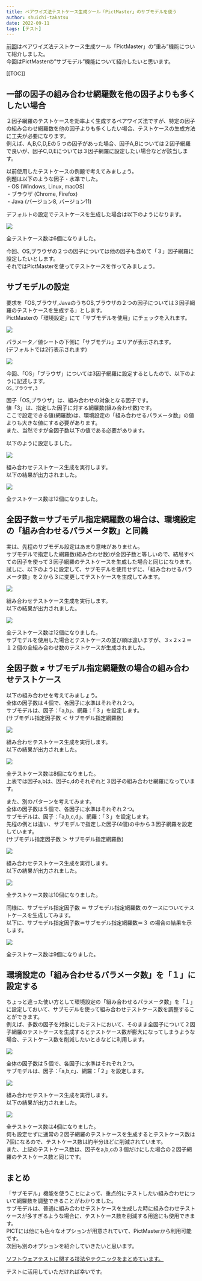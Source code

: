 ```yaml
---
title: ペアワイズ法テストケース生成ツール「PictMaster」のサブモデルを使う
author: shuichi-takatsu
date: 2022-09-11
tags: [テスト]
---
```


[前回](/blogs/2022/09/03/pictmaster-weight-option/)はペアワイズ法テストケース生成ツール「PictMaster」の”重み”機能について紹介しました。  
今回はPictMasterの”サブモデル”機能について紹介したいと思います。

[[TOC]]

## 一部の因子の組み合わせ網羅数を他の因子よりも多くしたい場合

２因子網羅のテストケースを効率よく生成するペアワイズ法ですが、特定の因子の組み合わせ網羅数を他の因子よりも多くしたい場合、テストケースの生成方法に工夫が必要になります。  
例えば、A,B,C,D,Eの５つの因子があった場合、因子A,Bについては２因子網羅で良いが、因子C,D,Eについては３因子網羅に設定したい場合などが該当します。

以前使用したテストケースの例題で考えてみましょう。  
例題は以下のような因子・水準でした。  
・OS (Windows, Linux, macOS)  
・ブラウザ (Chrome, Firefox)  
・Java (バージョン8, バージョン11)  

デフォルトの設定でテストケースを生成した場合は以下のようになります。

![](https://gyazo.com/8eb9cdbd84fe995491b84501742e5257.png)

全テストケース数は6個になりました。

今回、OS,ブラウザの２つの因子については他の因子も含めて「３」因子網羅に設定したいとします。  
それではPictMasterを使ってテストケースを作ってみましょう。

## サブモデルの設定

要求を「OS,ブラウザ,JavaのうちOS,ブラウザの２つの因子については３因子網羅のテストケースを生成する」とします。  
PictMasterの「環境設定」にて「サブモデルを使用」にチェックを入れます。

![](https://gyazo.com/17f3a65c735cf89e26c79463969a4163.png)

パラメータ／値シートの下側に「サブモデル」エリアが表示されます。   
(デフォルトでは2行表示されます) 

![](https://gyazo.com/692edd54d63a172c58b795c5d98a959a.png)

今回、「OS」「ブラウザ」については3因子網羅に設定するとしたので、以下のように記述します。  
`OS,ブラウザ,3`  

因子「OS,ブラウザ」は、組み合わせの対象となる因子です。  
値「3」は、指定した因子に対する網羅数(組み合わせ数)です。  
ここで設定できる値(網羅数)は、環境設定の「組み合わせるパラメータ数」の値よりも大きな値にする必要があります。  
また、当然ですが全因子数以下の値である必要があります。

以下のように設定しました。

![](https://gyazo.com/bd8272b098ad553628c02e26b2578609.png)

組み合わせテストケース生成を実行します。  
以下の結果が出力されました。

![](https://gyazo.com/32afcce7f28fc0dfaab1b85438ac04ab.png)

全テストケース数は12個になりました。

## 全因子数＝サブモデル指定網羅数の場合は、環境設定の「組み合わせるパラメータ数」と同義

実は、先程のサブモデル設定はあまり意味がありません。  
サブモデルで指定した網羅数(組み合わせ数)が全因子数と等しいので、結局すべての因子を使って３因子網羅のテストケースを生成した場合と同じになります。  
試しに、以下のように設定して、サブモデルを使用せずに、「組み合わせるパラメータ数」を２から３に変更してテストケースを生成してみます。

![](https://gyazo.com/6e61c9e08f299f2b3e98360597859fa5.png)

組み合わせテストケース生成を実行します。  
以下の結果が出力されました。

![](https://gyazo.com/369c89f2d0de844ba6bc5b3722c41703.png)

全テストケース数は12個になりました。  
サブモデルを使用した場合とテストケースの並び順は違いますが、３×２×２＝１２個の全組み合わせ数のテストケースが生成されました。

## 全因子数 ≠ サブモデル指定網羅数の場合の組み合わせテストケース

以下の組み合わせを考えてみましょう。  
全体の因子数は４個で、各因子に水準はそれぞれ２つ。  
サブモデルは、因子：「a,b」、網羅：「３」を設定します。  
(サブモデル指定因子数 ＜ サブモデル指定網羅数)

![](https://gyazo.com/121d9880d061084432d3ba9a23804c64.png)

組み合わせテストケース生成を実行します。  
以下の結果が出力されました。

![](https://gyazo.com/72fc68865a6b13230ac0393b73585f4d.png)

全テストケース数は8個になりました。  
上表では因子a,bは、因子c,dのそれぞれと３因子の組み合わせ網羅になっています。

また、別のパターンを考えてみます。    
全体の因子数は５個で、各因子に水準はそれぞれ２つ。  
サブモデルは、因子：「a,b,c,d」、網羅：「３」を設定します。  
先程の例とは違い、サブモデルで指定した因子(4個)の中から３因子網羅を設定しています。  
(サブモデル指定因子数 ＞ サブモデル指定網羅数)

![](https://gyazo.com/e4a0f4abeef72a572cea08ed7d9c60e7.png)

組み合わせテストケース生成を実行します。  
以下の結果が出力されました。

![](https://gyazo.com/e4a641d8f9c78409b64c91f37c39a699.png)

全テストケース数は10個になりました。  

同様に、サブモデル指定因子数 ＝ サブモデル指定網羅数 のケースについてテストケースを生成してみます。  
以下に、サブモデル指定因子数＝サブモデル指定網羅数＝３ の場合の結果を示します。

![](https://gyazo.com/e2e51527a626d1068339764250590750.png)

全テストケース数は9個になりました。  

## 環境設定の「組み合わせるパラメータ数」を「１」に設定する

ちょっと違った使い方として環境設定の「組み合わせるパラメータ数」を「１」に設定しておいて、サブモデルを使って組み合わせテストケース数を調整することができます。  
例えば、多数の因子を対象にしたテストにおいて、そのまま全因子について２因子網羅のテストケースを生成するとテストケース数が膨大になってしまうような場合、テストケース数を削減したいときなどに利用します。

![](https://gyazo.com/4fc37457203e7aa940a81da651b7a827.png)

全体の因子数は５個で、各因子に水準はそれぞれ２つ。  
サブモデルは、因子：「a,b,c」、網羅：「２」を設定します。  

![](https://gyazo.com/2160fe9ec2594f2be96b1edf2e2b656a.png)

組み合わせテストケース生成を実行します。  
以下の結果が出力されました。

![](https://gyazo.com/3736914ba3318dae9ba6bc3c4b5aaced.png)

全テストケース数は4個になりました。  
何も設定せずに通常の２因子網羅のテストケースを生成するとテストケース数は7個になるので、テストケース数は約半分ほどに削減されています。  
また、上記のテストケース数は、因子をa,b,cの３個だけにした場合の２因子網羅のテストケース数と同じです。  

## まとめ

「サブモデル」機能を使うことによって、重点的にテストしたい組み合わせについて網羅数を調整できることがわかりました。  
サブモデルは、普通に組み合わせテストケースを生成した時に組み合わせテストケースが多すぎるような場合に、テストケース数を削減する用途にも使用できます。  
PICTには他にも色々なオプションが用意されていて、PictMasterから利用可能です。  
次回も別のオプションを紹介していきたいと思います。

[ソフトウェアテストに関する技法やテクニックをまとめています。](/testing/)

テストに活用していただければ幸いです。
